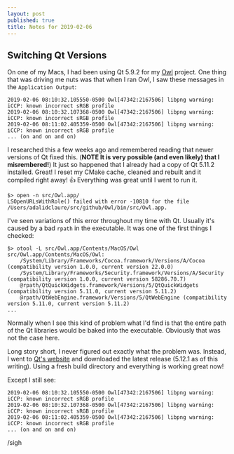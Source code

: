 ```yaml
---
layout: post
published: true
title: Notes for 2019-02-06
---
```

## Switching Qt Versions

On one of my Macs, I had been using Qt 5.9.2 for my [Owl](https://github.com/zethon/Owl) project. One thing that was driving me nuts was that when I ran Owl, I saw these messages in the `Application Output`: 

```
2019-02-06 08:10:32.105550-0500 Owl[47342:2167506] libpng warning: iCCP: known incorrect sRGB profile
2019-02-06 08:10:32.107368-0500 Owl[47342:2167506] libpng warning: iCCP: known incorrect sRGB profile
2019-02-06 08:11:02.405359-0500 Owl[47342:2167506] libpng warning: iCCP: known incorrect sRGB profile
... (on and on and on)
```

I researched this a few weeks ago and remembered reading that newer versions of Qt fixed this. (****NOTE It is very possible (and even likely) that I misrembered!****) It just so happened that I already had a copy of Qt 5.11.2 installed. Great! I reset my CMake cache, cleaned and rebuilt and it compiled right away! 👍 Everything was great until I went to run it.

```
$> open -n src/Owl.app/
LSOpenURLsWithRole() failed with error -10810 for the file /Users/adalidclaure/src/github/Owl/bin/src/Owl.app.
```

I've seen variations of this error throughout my time with Qt. Usually it's caused by a bad `rpath` in the executable. It was one of the first things I checked:

```
$> otool -L src/Owl.app/Contents/MacOS/Owl
src/Owl.app/Contents/MacOS/Owl:
	/System/Library/Frameworks/Cocoa.framework/Versions/A/Cocoa (compatibility version 1.0.0, current version 22.0.0)
	/System/Library/Frameworks/Security.framework/Versions/A/Security (compatibility version 1.0.0, current version 58286.70.7)
	@rpath/QtQuickWidgets.framework/Versions/5/QtQuickWidgets (compatibility version 5.11.0, current version 5.11.2)
	@rpath/QtWebEngine.framework/Versions/5/QtWebEngine (compatibility version 5.11.0, current version 5.11.2)
...
```

Normally when I see this kind of problem what I'd find is that the entire path of the Qt libraries would be baked into the executable. Obviously that was not the case here. 

Long story short, I never figured out exactly what the problem was. Instead, I went to [Qt's website](https://qt.io) and downloaded the latest release (5.12.1 as of this writing). Using a fresh build directory and everything is working great now!

Except I still see: 

```
2019-02-06 08:10:32.105550-0500 Owl[47342:2167506] libpng warning: iCCP: known incorrect sRGB profile
2019-02-06 08:10:32.107368-0500 Owl[47342:2167506] libpng warning: iCCP: known incorrect sRGB profile
2019-02-06 08:11:02.405359-0500 Owl[47342:2167506] libpng warning: iCCP: known incorrect sRGB profile
... (on and on and on)
```

/sigh

